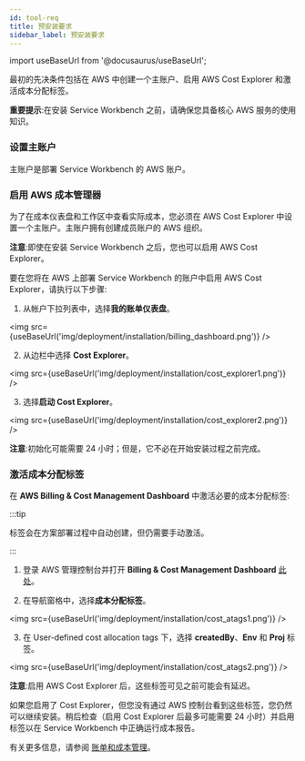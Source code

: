 ```yaml
---
id: tool-req
title: 预安装要求
sidebar_label: 预安装要求
---
```


import useBaseUrl from '@docusaurus/useBaseUrl';

最初的先决条件包括在 AWS 中创建一个主账户、启用 AWS Cost Explorer 和激活成本分配标签。

**重要提示**:在安装 Service Workbench 之前，请确保您具备核心 AWS 服务的使用知识。

### 设置主账户

主账户是部署 Service Workbench 的 AWS 账户。
 
### 启用 AWS 成本管理器

为了在成本仪表盘和工作区中查看实际成本，您必须在 AWS Cost Explorer 中设置一个主账户。主账户拥有创建成员账户的 AWS 组织。

**注意**:即使在安装 Service Workbench 之后，您也可以启用 AWS Cost Explorer。

要在您将在 AWS 上部署 Service Workbench 的账户中启用 AWS Cost Explorer，请执行以下步骤:

1. 从帐户下拉列表中，选择**我的账单仪表盘**。

<img src={useBaseUrl('img/deployment/installation/billing_dashboard.png')} />

2. 从边栏中选择 **Cost Explorer**。

<img src={useBaseUrl('img/deployment/installation/cost_explorer1.png')} />

3. 选择**启动 Cost Explorer**。

<img src={useBaseUrl('img/deployment/installation/cost_explorer2.png')} />

**注意**:初始化可能需要 24 小时；但是，它不必在开始安装过程之前完成。

### 激活成本分配标签

在 **AWS Billing & Cost Management Dashboard** 中激活必要的成本分配标签:

:::tip

标签会在方案部署过程中自动创建，但仍需要手动激活。

:::

1. 登录 AWS 管理控制台并打开 **Billing & Cost Management Dashboard** [此处](https://console.aws.amazon.com/billing/)。

2. 在导航窗格中，选择**成本分配标签**。

<img src={useBaseUrl('img/deployment/installation/cost_atags1.png')} />

3. 在 User-defined cost allocation tags 下，选择 **createdBy**、**Env** 和 **Proj** 标签。
 
<img src={useBaseUrl('img/deployment/installation/cost_atags2.png')} />

**注意**:启用 AWS Cost Explorer 后，这些标签可见之前可能会有延迟。

如果您启用了 Cost Explorer，但您没有通过 AWS 控制台看到这些标签，您仍然可以继续安装。稍后检查（启用 Cost Explorer 后最多可能需要 24 小时）并启用标签以在 Service Workbench 中正确运行成本报告。

有关更多信息，请参阅 [账单和成本管理](https://docs.aws.amazon.com/awsaccountbilling/latest/aboutv2/billing-what-is.html)。
